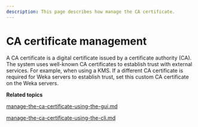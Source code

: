 ```yaml
---
description: This page describes how manage the CA certificate.
---
```


# CA certificate management

A CA certificate is a digital certificate issued by a certificate authority (CA). The system uses well-known CA certificates to establish trust with external services. For example, when using a KMS. If a different CA certificate is required for Weka servers to establish trust, set this custom CA certificate on the Weka servers.



**Related topics**

[manage-the-ca-certificate-using-the-gui.md](manage-the-ca-certificate-using-the-gui.md "mention")

[manage-the-ca-certificate-using-the-cli.md](manage-the-ca-certificate-using-the-cli.md "mention")
